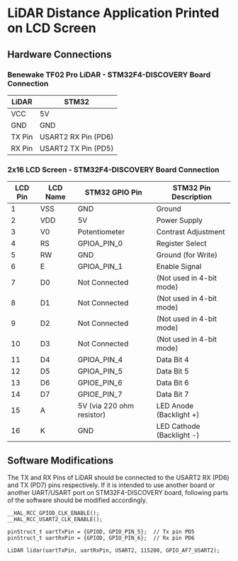 # LiDAR Distance Application Printed on LCD Screen

## Hardware Connections

### Benewake TF02 Pro LiDAR - STM32F4-DISCOVERY Board Connection

| LiDAR | STM32 |
|----------|----------|
| VCC	| 5V |
| GND	| GND |
| TX Pin	| USART2 RX Pin (PD6) |
| RX Pin	| USART2 TX Pin (PD5) |


### 2x16 LCD Screen - STM32F4-DISCOVERY Board Connection

| LCD Pin | LCD Name | STM32 GPIO Pin | STM32 Pin Description |
|----------|----------|----------|----------|
| 1	| VSS |	GND	| Ground |
| 2	| VDD |	5V | Power Supply |
| 3	| V0 |	Potentiometer |	Contrast Adjustment |
| 4	| RS |	GPIOA_PIN_0	| Register Select |
| 5	| RW |	GND	| Ground (for Write) |
| 6	| E |	GPIOA_PIN_1 |	Enable Signal |
| 7	| D0 |	Not Connected	|	(Not used in 4-bit mode) |
| 8	| D1 |	Not Connected	|	(Not used in 4-bit mode) |
| 9	| D2 |	Not Connected	|	(Not used in 4-bit mode) |
| 10 | D3 | Not Connected	|	(Not used in 4-bit mode) |
| 11 | D4 |	GPIOA_PIN_4	|	Data Bit 4 |
| 12 | D5 |	GPIOA_PIN_5	|	Data Bit 5 |
| 13 | D6 |	GPIOE_PIN_6	|	Data Bit 6 |
| 14 | D7 |	GPIOE_PIN_7	|	Data Bit 7 |
| 15 | A |	5V (via 220 ohm resistor) |	LED Anode (Backlight +) |
| 16 | K |	GND |	LED Cathode (Backlight -) |

## Software Modifications

The TX and RX Pins of LiDAR should be connected to the USART2 RX (PD6) and TX (PD7) pins respectively. If it is intended to use another board or another UART/USART port on STM32F4-DISCOVERY board, following parts of the software should be modified accordingly.

    __HAL_RCC_GPIOD_CLK_ENABLE();
    __HAL_RCC_USART2_CLK_ENABLE();

    pinStruct_t uartTxPin = {GPIOD, GPIO_PIN_5};  // Tx pin PD5
    pinStruct_t uartRxPin = {GPIOD, GPIO_PIN_6};  // Rx pin PD6

    LiDAR lidar(uartTxPin, uartRxPin, USART2, 115200, GPIO_AF7_USART2);